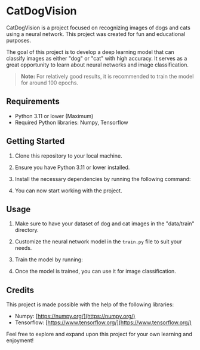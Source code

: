 # CatDogVision

CatDogVision is a project focused on recognizing images of dogs and cats using a neural network. This project was created for fun and educational purposes.

The goal of this project is to develop a deep learning model that can classify images as either "dog" or "cat" with high accuracy. It serves as a great opportunity to learn about neural networks and image classification.

> **Note:** For relatively good results, it is recommended to train the model for around 100 epochs.

## Requirements

- Python 3.11 or lower (Maximum)
- Required Python libraries: Numpy, Tensorflow

## Getting Started

1. Clone this repository to your local machine.

2. Ensure you have Python 3.11 or lower installed.

3. Install the necessary dependencies by running the following command:


4. You can now start working with the project.

## Usage

1. Make sure to have your dataset of dog and cat images in the "data/train" directory.

2. Customize the neural network model in the `train.py` file to suit your needs.

3. Train the model by running:


4. Once the model is trained, you can use it for image classification.

## Credits

This project is made possible with the help of the following libraries:

- Numpy: [https://numpy.org/](https://numpy.org/)
- Tensorflow: [https://www.tensorflow.org/](https://www.tensorflow.org/)

Feel free to explore and expand upon this project for your own learning and enjoyment!